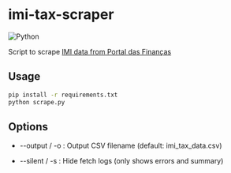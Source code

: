 # imi-tax-scraper

![Python](https://img.shields.io/badge/Python-3.7+-blue)

Script to scrape [IMI data from Portal das Finanças](https://www.portaldasfinancas.gov.pt/pt/main.jsp?body=/imi/consultarTaxasIMIForm.jsp)

## Usage

```bash
pip install -r requirements.txt
python scrape.py
```

## Options

- --output / -o : Output CSV filename (default: imi_tax_data.csv)

- --silent / -s : Hide fetch logs (only shows errors and summary)
